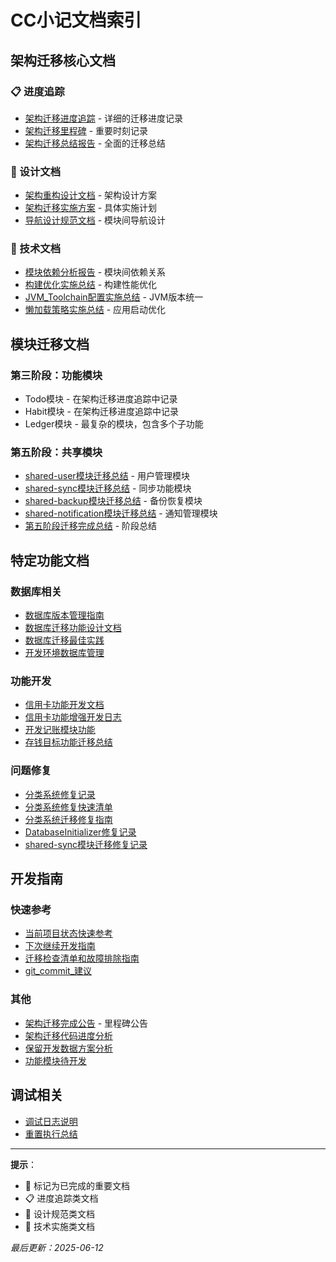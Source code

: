# CC小记文档索引

## 架构迁移核心文档

### 📋 进度追踪
- [架构迁移进度追踪](架构迁移进度追踪.md) - 详细的迁移进度记录
- [架构迁移里程碑](架构迁移里程碑.md) - 重要时刻记录
- [架构迁移总结报告](架构迁移总结报告.md) - 全面的迁移总结

### 📐 设计文档
- [架构重构设计文档](架构重构设计文档.md) - 架构设计方案
- [架构迁移实施方案](架构迁移实施方案.md) - 具体实施计划
- [导航设计规范文档](导航设计规范文档.md) - 模块间导航设计

### 🔧 技术文档
- [模块依赖分析报告](模块依赖分析报告.md) - 模块间依赖关系
- [构建优化实施总结](构建优化实施总结.md) - 构建性能优化
- [JVM_Toolchain配置实施总结](JVM_Toolchain配置实施总结.md) - JVM版本统一
- [懒加载策略实施总结](懒加载策略实施总结.md) - 应用启动优化

## 模块迁移文档

### 第三阶段：功能模块
- Todo模块 - 在架构迁移进度追踪中记录
- Habit模块 - 在架构迁移进度追踪中记录
- Ledger模块 - 最复杂的模块，包含多个子功能

### 第五阶段：共享模块
- [shared-user模块迁移总结](shared-user模块迁移总结.md) - 用户管理模块
- [shared-sync模块迁移总结](shared-sync模块迁移总结.md) - 同步功能模块
- [shared-backup模块迁移总结](shared-backup模块迁移总结.md) - 备份恢复模块
- [shared-notification模块迁移总结](shared-notification模块迁移总结.md) - 通知管理模块
- [第五阶段迁移完成总结](第五阶段迁移完成总结.md) - 阶段总结

## 特定功能文档

### 数据库相关
- [数据库版本管理指南](数据库版本管理指南.md)
- [数据库迁移功能设计文档](数据库迁移功能设计文档.md)
- [数据库迁移最佳实践](../数据库迁移最佳实践.md)
- [开发环境数据库管理](开发环境数据库管理.md)

### 功能开发
- [信用卡功能开发文档](信用卡功能开发文档.md)
- [信用卡功能增强开发日志](信用卡功能增强开发日志.md)
- [开发记账模块功能](开发记账模块功能.md)
- [存钱目标功能迁移总结](存钱目标功能迁移总结.md)

### 问题修复
- [分类系统修复记录](分类系统修复记录.md)
- [分类系统修复快速清单](分类系统修复快速清单.md)
- [分类系统迁移修复指南](分类系统迁移修复指南.md)
- [DatabaseInitializer修复记录](../DatabaseInitializer修复记录.md)
- [shared-sync模块迁移修复记录](shared-sync模块迁移修复记录.md)

## 开发指南

### 快速参考
- [当前项目状态快速参考](当前项目状态快速参考.md)
- [下次继续开发指南](下次继续开发指南.md)
- [迁移检查清单和故障排除指南](迁移检查清单和故障排除指南.md)
- [git_commit_建议](git_commit_建议.md)

### 其他
- [架构迁移完成公告](架构迁移完成公告.md) - 里程碑公告
- [架构迁移代码进度分析](架构迁移代码进度分析.md)
- [保留开发数据方案分析](保留开发数据方案分析.md)
- [功能模块待开发](功能模块待开发.md)

## 调试相关
- [调试日志说明](../调试日志说明.md)
- [重置执行总结](重置执行总结.md)

---

**提示**：
- 🎉 标记为已完成的重要文档
- 📋 进度追踪类文档
- 📐 设计规范类文档
- 🔧 技术实施类文档

*最后更新：2025-06-12*